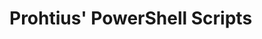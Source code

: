 <!-- ![Prohtius Logo](https://prohtiusaws-0001.s3.us-east-1.amazonaws.com/ProhtiusText.png) -->

# Prohtius' PowerShell Scripts


<!-- 
🎉
⚒️
🔧
🚀
📦
💰
💾
🔋
🔐
🔒
:atom:
☁️

-->
